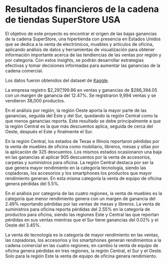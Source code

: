 # Resultados financieros de la cadena de tiendas SuperStore USA

El objetivo de este proyecto es encontrar el origen de las bajas ganancias de la cadena SuperStore, una hipertienda con presencia en Estados Unidos que se dedica a la venta de electrónicos, muebles y artículos de oficina, aplicando análisis de datos y herramientas de visualización para obtener información importante acerca de las tendiencias de las ventas por región y por categoría. Con estos insights, se podrán desarrollar estrategias efectivas y tomar decisiones informadas para aumentar las ganancias de la cadena comercial.

Los datos fueron obtenidos del dataset de [Kaggle](https://www.kaggle.com/code/machimizado/aumentando-ganancias-en-supersales?scriptVersionId=136585906&cellId=2 ).

La empresa registro $2,297,199.86 en ventas y ganancias de $286,394.05 con un margen de ganancia del 12.47%. Se registraron 9,994 ventas y se vendieron 38,000 productos.

En el análisis por región, la región Oeste aporta la mayor parte de las ganancias, seguida del Este y del Sur, quedando la región Central como la que menos ganancias reporta. Este resultado se debe principalmente a que la región Central es la que más descuentos aplica, seguida de cerca del Oeste, después el Este y finalmente el Sur. 

En la región Central, los estados de Texas e Illinois reportaron pérdidas por la venta de muebles de oficina como mobiliario, libreros, mesas y sillas por la aplicación de 325 descuentos. Los mismos estados ocasionaron una baja en las ganancias al aplicar 905 descuentos por la venta de accesorios, carpetas y suministros para oficina. La región Central destaca por ser la que genera mayor rendimiento en la categoría tecnología, siendo las copiadoras, los accesorios y los smartphones los productos que mayor rendimiento generan. En esta misma categoría la venta de equipo de oficina genera pérdidas del 5.5%.

En el análisis por categoría de las cuatro regiones, la venta de muebles es la categoría que menor rendimiento genera con un margen de ganancia del 2.49% reportando pérdidas por las ventas de mesas y libreros. La venta de suministros para oficina reporta pérdidas del 2.55% en la categoría de productos para oficina, siendo las regiones Este y Central las que reportan pérdidas en sus ventas mientras que el Sur tiene ganancias del 0.02% y el Oeste del 3.45%.

La venta de tecnología es la categoría de mayor rendimiento en las ventas, las copiadoras, los accesorios y los smartphones generan rendimientos a la cadena comercial en las cuatro regiones; en cambio la venta de equipo de oficina genera pérdidas en tres regiones, la región Central, el Sur y el Oeste. Solo para la región Este la venta de equipo de oficina genera rendimiento.



